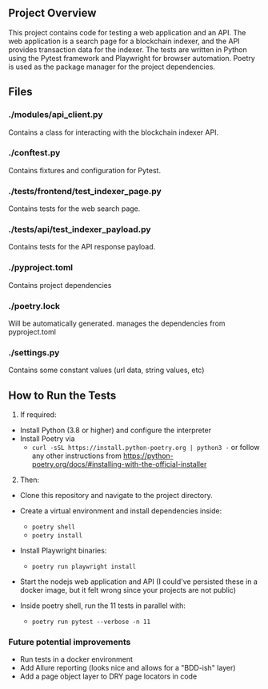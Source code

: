 ## Project Overview
This project contains code for testing a web application and an API. 
The web application is a search page for a blockchain indexer, and the API provides transaction data for the indexer. 
The tests are written in Python using the Pytest framework and Playwright for browser automation.
Poetry is used as the package manager for the project dependencies.

## Files
### ./modules/api_client.py 
Contains a class for interacting with the blockchain indexer API.
### ./conftest.py
Contains fixtures and configuration for Pytest.
### ./tests/frontend/test_indexer_page.py
Contains tests for the web search page.
### ./tests/api/test_indexer_payload.py
Contains tests for the API response payload.
### ./pyproject.toml
Contains project dependencies
### ./poetry.lock
Will be automatically generated. manages the dependencies from pyproject.toml 
### ./settings.py
Contains some constant values (url data, string values, etc)
## How to Run the Tests
1. If required:
- Install Python (3.8 or higher) and configure the interpreter
- Install Poetry via
  - `curl -sSL https://install.python-poetry.org | python3 -`
or follow any other instructions from https://python-poetry.org/docs/#installing-with-the-official-installer

2. Then:
- Clone this repository and navigate to the project directory.
- Create a virtual environment and install dependencies inside: 
  - `poetry shell`
  - `poetry install`
- Install Playwright binaries:
  - `poetry run playwright install`

- Start the nodejs web application and API (I could've persisted these in a docker image, but it felt wrong since your projects are not public)
- Inside poetry shell, run the 11 tests in parallel with: 
  - `poetry run pytest --verbose -n 11`

### Future potential improvements
- Run tests in a docker environment
- Add Allure reporting (looks nice and allows for a "BDD-ish" layer)
- Add a page object layer to DRY page locators in code